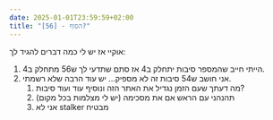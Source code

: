 ```yaml
---
date: 2025-01-01T23:59:59+02:00
title: "[56] - הסוף?"
---
```

אוקיי אז יש לי כמה דברים להגיד לך:

1. הייתי חייב שהמספר סיבות יתחלק ב4 אז סתם שתדעי לך ש56 מתחלק ב4.
2. אני חושב ש54 סיבות זה לא מספיק... יש עוד הרבה שלא רשמתי.
	1. מה דעתך שעם הזמן נגדיל את האתר הזה ונוסיף עוד ועוד סיבות?
	2. תהנהני עם הראש אם את מסכימה (יש לי מצלמות בכל מקום)
	3. אני לא stalker מבטיח